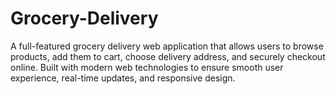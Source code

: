 # Grocery-Delivery
A full-featured grocery delivery web application that allows users to browse products, add them to cart, choose delivery address, and securely checkout online. Built with modern web technologies to ensure smooth user experience, real-time updates, and responsive design.
